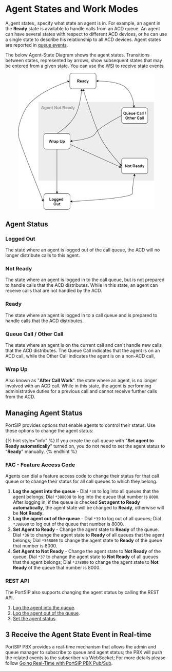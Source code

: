 # Agent States and Work Modes

A_gent states_ specify what state an agent is in. For example, an agent in the **Ready** state is available to handle calls from an ACD queue. An agent can have several states with respect to different ACD devices, or he can use a single state to describe his relationship to all ACD devices. Agent states are reported in [queue events](../../developer-documentation/going-real-time-with-portsip-pbx-pub-sub.md#queue\_events).

The below Agent-State Diagram shows the agent states. Transitions between states, represented by arrows, show subsequent states that may be entered from a given state. You can use the [WSI](../../developer-documentation/going-real-time-with-portsip-pbx-pub-sub.md) to receive state events.

<figure><img src="../../.gitbook/assets/Agent_status.png" alt=""><figcaption></figcaption></figure>

## Agent Status

### Logged Out

The state where an agent is logged out of the call queue, the ACD will no longer distribute calls to this agent.

### Not Ready

The state where an agent is logged in to the call queue, but is not prepared to handle calls that the ACD distributes. While in this state, an agent can receive calls that are not handled by the ACD.

### Ready

The state where an agent is logged in to a call queue and is prepared to handle calls that the ACD distributes.

### Queue Call / Other Call

The state where an agent is on the current call and can't handle new calls that the ACD distributes. The Queue Call indicates that the agent is on an ACD call, while the Other Call indicates the agent is on a non-ACD call,

### Wrap Up

Also known as "**After Call Work**". the state where an agent, is no longer involved with an ACD call. While in this state, the agent is performing administrative duties for a previous call and cannot receive further calls from the ACD.

## Managing Agent Status

PortSIP provides options that enable agents to control their status. Use these options to change the agent status:

{% hint style="info" %}
If you create the call queue with "**Set agent to Ready automatically**" turned on, you do not need to set the agent status to "**Ready**" manually.
{% endhint %}

### FAC - Feature Access Code

Agents can dial a feature access code to change their status for that call queue or to change their status for all call queues to which they belong.

1. **Log the agent into the queue** - Dial `*38` to log into all queues that the agent belongs; Dial `*388000` to log into the queue that number is `8000`. After logging in, if the queue is checked **Set agent to Ready automatically**, the agent state will be changed to **Ready**, otherwise will be **Not Ready**.
2. **Log the agent out of the queue** - Dial `*39` to log out of all queues; Dial `*398000` to log out of the queue that number is 8000.
3. **Set Agent to Ready** - Change the agent state to **Ready** of the queue. Dial `*36` to change the agent state to **Ready** of all queues that the agent belongs; Dial `*368000` to change the agent state to **Ready** of the queue that number is 8000.
4. **Set Agent to Not Ready** - Change the agent state to **Not Ready** of the queue. Dial `*37` to change the agent state to **Not Ready** of all queues that the agent belongs; Dial `*378000` to change the agent state to **Not Ready** of the queue that number is 8000.

### REST API

The PortSIP also supports changing the agent status by calling the REST API.

1. [Log the agent into the queue](https://www.portsip.com/pbx-rest-api/v16/html/index.html#tag/Call-Queue/operation/loginQueueAgent).
2. [Log the agent out of the queue](https://www.portsip.com/pbx-rest-api/v16/html/index.html#tag/Call-Queue/operation/logoutQueueAgent).
3. [Set the agent status](https://www.portsip.com/pbx-rest-api/v16/html/index.html#tag/Call-Queue/operation/setQueueAgentStatus).

## 3 Receive the Agent State Event in Real-time

PortSIP PBX provides a real-time mechanism that allows the admin and queue manager to subscribe to queue and agent status; the PBX will push the related events to the subscriber via WebSocket; For more details please follow [Going Real-Time with PortSIP PBX Pub/Sub](../../developer-documentation/going-real-time-with-portsip-pbx-pub-sub.md#queue\_events).
